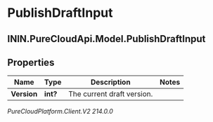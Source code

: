 # PublishDraftInput

## ININ.PureCloudApi.Model.PublishDraftInput

## Properties

|Name | Type | Description | Notes|
|------------ | ------------- | ------------- | -------------|
| **Version** | **int?** | The current draft version. | |



_PureCloudPlatform.Client.V2 214.0.0_
